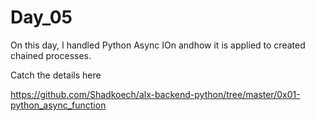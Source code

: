 # Day_05

On this day, I handled Python Async IOn andhow it is applied to created chained processes.

Catch the details here

https://github.com/Shadkoech/alx-backend-python/tree/master/0x01-python_async_function
